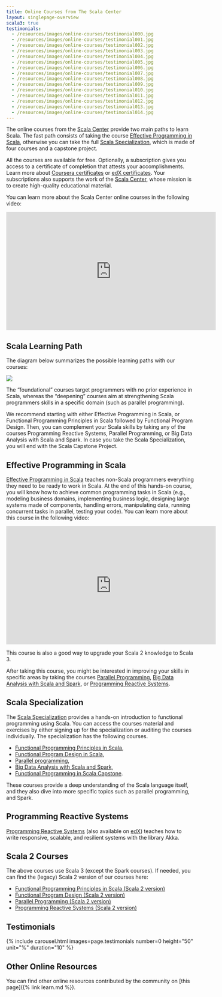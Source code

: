 ```yaml
---
title: Online Courses from The Scala Center
layout: singlepage-overview
scala3: true
testimonials:
  - /resources/images/online-courses/testimonial000.jpg
  - /resources/images/online-courses/testimonial001.jpg
  - /resources/images/online-courses/testimonial002.jpg
  - /resources/images/online-courses/testimonial003.jpg
  - /resources/images/online-courses/testimonial004.jpg
  - /resources/images/online-courses/testimonial005.jpg
  - /resources/images/online-courses/testimonial006.jpg
  - /resources/images/online-courses/testimonial007.jpg
  - /resources/images/online-courses/testimonial008.jpg
  - /resources/images/online-courses/testimonial009.jpg
  - /resources/images/online-courses/testimonial010.jpg
  - /resources/images/online-courses/testimonial011.jpg
  - /resources/images/online-courses/testimonial012.jpg
  - /resources/images/online-courses/testimonial013.jpg
  - /resources/images/online-courses/testimonial014.jpg
---
```


The online courses from the [Scala Center] provide two main paths to learn 
Scala. The fast path consists of taking the course [Effective Programming 
in Scala],
otherwise you can take the full [Scala Specialization], which is made of
four courses and a capstone project.

All the courses are available for free. Optionally, a subscription gives
you access to a certificate of completion that attests your accomplishments.
Learn more about
[Coursera certificates](https://learners.coursera.help/hc/en-us/articles/209819053-Get-a-Course-Certificate) or
[edX certificates](https://support.edx.org/hc/en-us/categories/115002269627-Certificates).
Your subscriptions also supports the work of the [Scala Center], whose mission
is to create high-quality educational material.

You can learn more about the Scala Center online courses in the following video:

<div style="text-align: center">
  <iframe width="560" height="315" src="https://www.youtube.com/embed/rRCdnTspE_k" title="YouTube video player" frameborder="0" allow="accelerometer; autoplay; clipboard-write; encrypted-media; gyroscope; picture-in-picture" allowfullscreen></iframe>
</div>

## Scala Learning Path

The diagram below summarizes the possible learning paths with our courses:

![](/resources/images/learning-path.png)

The “foundational” courses target programmers with no prior experience in Scala, whereas the “deepening”
courses aim at strengthening Scala programmers skills in a specific domain (such as parallel programming).

We recommend starting with either Effective Programming in Scala, or Functional Programming Principles in
Scala followed by Functional Program Design. Then, you can complement your Scala skills by taking any
of the courses Programming Reactive Systems, Parallel Programming, or Big Data Analysis with Scala and Spark.
In case you take the Scala Specialization, you will end with the Scala Capstone Project.

## Effective Programming in Scala

[Effective Programming in Scala] teaches non-Scala programmers everything
they need to be ready to work in Scala. At the end of this hands-on course,
you will know how to achieve common programming tasks in Scala (e.g.,
modeling business domains, implementing business logic, designing large
systems made of components, handling errors, manipulating data, running
concurrent tasks in parallel, testing your code). You can learn more about
this course in the following video:

<div style="text-align: center">
  <iframe width="560" height="315" src="https://www.youtube.com/embed/MSDJ7ehjrqo" title="YouTube video player" frameborder="0" allow="accelerometer; autoplay; clipboard-write; encrypted-media; gyroscope; picture-in-picture" allowfullscreen></iframe>
</div>

This course is also a good way to upgrade your Scala 2 knowledge to Scala 3.

After taking this course, you might be interested in improving your
skills in specific areas by taking the courses [Parallel Programming],
[Big Data Analysis with Scala and Spark], or [Programming Reactive Systems].

## Scala Specialization

The [Scala Specialization] provides a hands-on introduction to functional programming using Scala. You can access the courses
material and exercises by either signing up for the specialization or auditing the courses individually. The
specialization has the following courses.
* [Functional Programming Principles in Scala],
* [Functional Program Design in Scala],
* [Parallel programming],
* [Big Data Analysis with Scala and Spark],
* [Functional Programming in Scala Capstone].

These courses provide a deep understanding of the Scala language itself,
and they also dive into more specific topics such as parallel programming,
and Spark.

## Programming Reactive Systems

[Programming Reactive Systems] (also available on [edX](https://www.edx.org/course/scala-akka-reactive))
teaches how to write responsive, scalable, and resilient systems with the
library Akka.

## Scala 2 Courses

The above courses use Scala 3 (except the Spark courses). If needed, you can find
the (legacy) Scala 2 version of our courses here:

- [Functional Programming Principles in Scala (Scala 2 version)](https://www.coursera.org/learn/scala2-functional-programming)
- [Functional Program Design (Scala 2 version)](https://www.coursera.org/learn/scala2-functional-program-design)
- [Parallel Programming (Scala 2 version)](https://www.coursera.org/learn/scala2-parallel-programming)
- [Programming Reactive Systems (Scala 2 version)](https://www.coursera.org/learn/scala2-akka-reactive)

## Testimonials

{% include carousel.html images=page.testimonials number=0 height="50" unit="%" duration="10" %}

## Other Online Resources

You can find other online resources contributed by the community on
[this page]({% link learn.md %}).

[Scala Center]: https://scala.epfl.ch
[Scala Specialization]: https://www.coursera.org/specializations/scala
[Effective Programming in Scala]: https://www.coursera.org/learn/effective-scala
[Functional Programming Principles in Scala]: https://www.coursera.org/learn/scala-functional-programming
[Functional Program Design in Scala]: https://www.coursera.org/learn/scala-functional-program-design
[Parallel programming]: https://www.coursera.org/learn/scala-parallel-programming
[Big Data Analysis with Scala and Spark]: https://www.coursera.org/learn/scala-spark-big-data
[Functional Programming in Scala Capstone]: https://www.coursera.org/learn/scala-capstone
[Programming Reactive Systems]: https://www.coursera.org/learn/scala-akka-reactive

